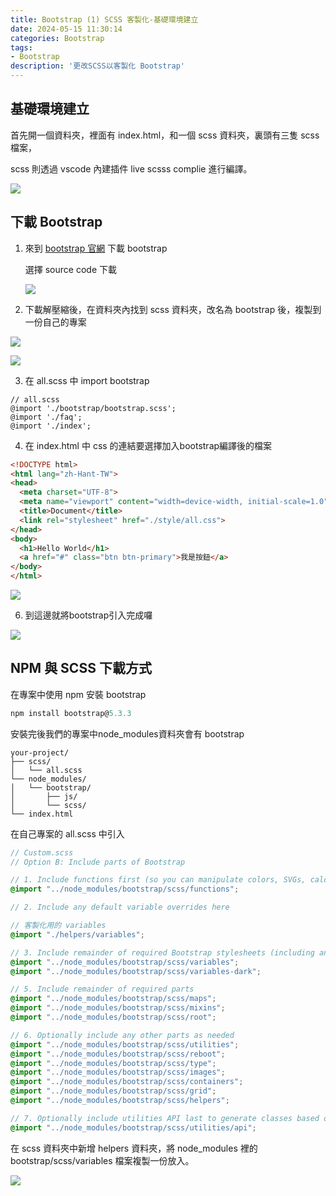 ```yaml
---
title: Bootstrap (1) SCSS 客製化-基礎環境建立
date: 2024-05-15 11:30:14
categories: Bootstrap
tags: 
- Bootstrap
description: '更改SCSS以客製化 Bootstrap'
---
```


## 基礎環境建立

首先開一個資料夾，裡面有 index.html，和一個 scss  資料夾，裏頭有三隻 scss 檔案，

scss 則透過 vscode 內建插件 live scsss complie 進行編譯。

![](https://cdn-images-1.medium.com/max/1000/1*ljXEd-fRUB83xzOT2jmdSA.png)

## 下載 Bootstrap 

1. 來到 [bootstrap 官網](https://getbootstrap.com/docs/5.3/getting-started/download/) 下載 bootstrap

   選擇 source code 下載

   ![](https://cdn-images-1.medium.com/max/1000/1*hWjzmqta0Yq-KkkYho1KuA.png)

2. 下載解壓縮後，在資料夾內找到 scss 資料夾，改名為 bootstrap 後，複製到一份自己的專案

  ![](https://cdn-images-1.medium.com/max/1000/1*OZLwWy0IKndZz9MiusJDXw.png)

  ![](https://cdn-images-1.medium.com/max/1000/1*KQSWVUTCbvmLI0OI8Y43YA.png)

3. 在 all.scss 中 import bootstrap
  ```
  // all.scss
  @import './bootstrap/bootstrap.scss';
  @import './faq';
  @import './index';
  ``` 
4. 在 index.html 中 css 的連結要選擇加入bootstrap編譯後的檔案

``` html
<!DOCTYPE html>
<html lang="zh-Hant-TW">
<head>
  <meta charset="UTF-8">
  <meta name="viewport" content="width=device-width, initial-scale=1.0">
  <title>Document</title>
  <link rel="stylesheet" href="./style/all.css">
</head>
<body>
  <h1>Hello World</h1>
  <a href="#" class="btn btn-primary">我是按鈕</a>
</body>
</html>
```

![](https://i.imgur.com/Ja5djoR.png)

6. 到這邊就將bootstrap引入完成囉

![](https://cdn-images-1.medium.com/max/1000/1*GLy0I1Kvjl613M-R2tCFng.png)

## NPM 與 SCSS 下載方式

在專案中使用 npm 安裝 bootstrap

``` js
npm install bootstrap@5.3.3
```

安裝完後我們的專案中node_modules資料夾會有 bootstrap

```
your-project/
├── scss/
│   └── all.scss
└── node_modules/
│   └── bootstrap/
│       ├── js/
│       └── scss/
└── index.html
```

在自己專案的 all.scss 中引入 

``` scss
// Custom.scss
// Option B: Include parts of Bootstrap

// 1. Include functions first (so you can manipulate colors, SVGs, calc, etc)
@import "../node_modules/bootstrap/scss/functions";

// 2. Include any default variable overrides here

// 客製化用的 variables
@import "./helpers/variables";

// 3. Include remainder of required Bootstrap stylesheets (including any separate color mode stylesheets)
@import "../node_modules/bootstrap/scss/variables";
@import "../node_modules/bootstrap/scss/variables-dark";

// 5. Include remainder of required parts
@import "../node_modules/bootstrap/scss/maps";
@import "../node_modules/bootstrap/scss/mixins";
@import "../node_modules/bootstrap/scss/root";

// 6. Optionally include any other parts as needed
@import "../node_modules/bootstrap/scss/utilities";
@import "../node_modules/bootstrap/scss/reboot";
@import "../node_modules/bootstrap/scss/type";
@import "../node_modules/bootstrap/scss/images";
@import "../node_modules/bootstrap/scss/containers";
@import "../node_modules/bootstrap/scss/grid";
@import "../node_modules/bootstrap/scss/helpers";

// 7. Optionally include utilities API last to generate classes based on the Sass map in `_utilities.scss`
@import "../node_modules/bootstrap/scss/utilities/api";
```

在 scss 資料夾中新增 helpers 資料夾，將 node_modules 裡的 bootstrap/scss/variables 檔案複製一份放入。

![](https://cdn-images-1.medium.com/max/1000/1*olXn8F_ZcW5yTtl4GCGdkA.png)








